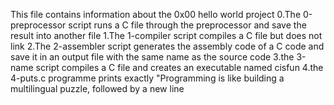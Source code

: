 This file contains information about the 0x00 hello world project
0.The 0-preprocessor script runs a C file through the preprocessor and save the result into another file
1.The 1-compiler script compiles a C file but does not link
2.The 2-assembler script generates the assembly code of a C code and save it in an output file with the same name as the source code
3.the 3-name script compiles a C file and creates an executable named cisfun
4.the 4-puts.c programme prints exactly "Programming is like building a multilingual puzzle, followed by a new line
